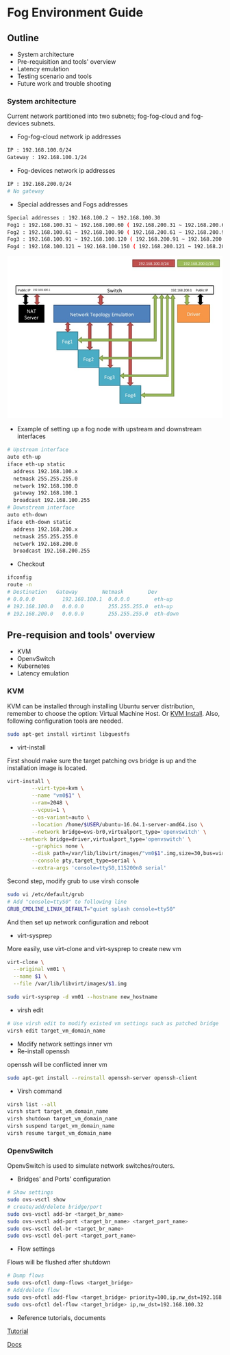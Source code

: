 # Fog Environment Guide

## Outline
* System architecture
* Pre-requisition and tools' overview
* Latency emulation
* Testing scenario and tools
* Future work and trouble shooting

### System architecture
Current network partitioned into two subnets; fog-fog-cloud and fog-devices subnets.
* Fog-fog-cloud network ip addresses
```Bash
IP : 192.168.100.0/24
Gateway : 192.168.100.1/24
```
* Fog-devices network ip addresses
```Bash
IP : 192.168.200.0/24
# No gateway
```
* Special addresses and Fogs addresses
```Bash
Special addresses : 192.168.100.2 ~ 192.168.100.30
Fog1 : 192.168.100.31 ~ 192.168.100.60 ( 192.168.200.31 ~ 192.168.200.60 )
Fog2 : 192.168.100.61 ~ 192.168.100.90 ( 192.168.200.61 ~ 192.168.200.90 )
Fog3 : 192.168.100.91 ~ 192.168.100.120 ( 192.168.200.91 ~ 192.168.200.120 )
Fog4 : 192.168.100.121 ~ 192.168.100.150 ( 192.168.200.121 ~ 192.168.200.150 )
```
![image](https://github.com/tz70s/KVM-Docker-OVS-Deployment/blob/master/Fog_Env/arch.jpg)

* Example of setting up a fog node with upstream and downstream interfaces
```Bash
# Upstream interface
auto eth-up
iface eth-up static
  address 192.168.100.x
  netmask 255.255.255.0
  network 192.168.100.0
  gateway 192.168.100.1
  broadcast 192.168.100.255
# Downstream interface
auto eth-down
iface eth-down static
  address 192.168.200.x
  netmask 255.255.255.0
  network 192.168.200.0
  broadcast 192.168.200.255
```
* Checkout
```Bash
ifconfig
route -n
# Destination   Gateway        Netmask        Dev
# 0.0.0.0         192.168.100.1  0.0.0.0        eth-up
# 192.168.100.0   0.0.0.0        255.255.255.0  eth-up
# 192.168.200.0   0.0.0.0        255.255.255.0  eth-down
```
## Pre-requision and tools' overview
* KVM
* OpenvSwitch
* Kubernetes
* Latency emulation

### KVM
KVM can be installed through installing Ubuntu server distribution, remember to choose the option: Virtual Machine Host. Or [KVM Install](https://github.com/tz70s/KVM-Docker-OVS-Deployment/blob/master/kvm-install.sh). Also, following configuration tools are needed.
```Bash
sudo apt-get install virtinst libguestfs
```
* virt-install

First should make sure the target patching ovs bridge is up and the installation image is located.
```Bash
virt-install \
		--virt-type=kvm \
		--name "vm0$1" \
		--ram=2048 \
		--vcpus=1 \
		--os-variant=auto \
		--location /home/$USER/ubuntu-16.04.1-server-amd64.iso \
		--network bridge=ovs-br0,virtualport_type='openvswitch' \
    --network bridge=driver,virtualport_type='openvswitch' \
		--graphics none \
		--disk path=/var/lib/libvirt/images/"vm0$1".img,size=30,bus=virtio \
		--console pty,target_type=serial \
		--extra-args 'console=ttyS0,115200n8 serial'
```
Second step, modify grub to use virsh console
```Bash
sudo vi /etc/default/grub
# Add "console=ttyS0" to following line
GRUB_CMDLINE_LINUX_DEFAULT="quiet splash console=ttyS0"
```
And then set up network configuration and reboot
* virt-sysprep

More easily, use virt-clone and virt-sysprep to create new vm
```Bash
virt-clone \
  --original vm01 \
  --name $1 \
  --file /var/lib/libvirt/images/$1.img
```
```Bash
sudo virt-sysprep -d vm01 --hostname new_hostname
```
* virsh edit
```Bash
# Use virsh edit to modify existed vm settings such as patched bridge
virsh edit target_vm_domain_name
```
* Modify network settings inner vm
* Re-install openssh

openssh will be conflicted inner vm 
```Bash
sudo apt-get install --reinstall openssh-server openssh-client
```
* Virsh command
```Bash
virsh list --all
virsh start target_vm_domain_name
virsh shutdown target_vm_domain_name
virsh suspend target_vm_domain_name
virsh resume target_vm_domain_name
```

### OpenvSwitch
OpenvSwitch is used to simulate network switches/routers.

* Bridges' and Ports' configuration
```Bash
# Show settings
sudo ovs-vsctl show
# create/add/delete bridge/port
sudo ovs-vsctl add-br <target_br_name>
sudo ovs-vsctl add-port <target_br_name> <target_port_name>
sudo ovs-vsctl del-br <target_br_name>
sudo ovs-vsctl del-port <target_port_name>
```

* Flow settings

Flows will be flushed after shutdown 
```Bash
# Dump flows
sudo ovs-ofctl dump-flows <target_bridge>
# Add/delete flow
sudo ovs-ofctl add-flow <target_bridge> priority=100,ip,nw_dst=192.168.100.32,actions=output:4
sudo ovs-ofctl del-flow <target_bridge> ip,nw_dst=192.168.100.32
```

* Reference tutorials, documents

[Tutorial](http://www.rendoumi.com/open-vswitchzhong-ovs-ofctlde-xiang-xi-yong-fa/)

[Docs](http://openvswitch.org/support/dist-docs/ovs-ofctl.8.txt)
